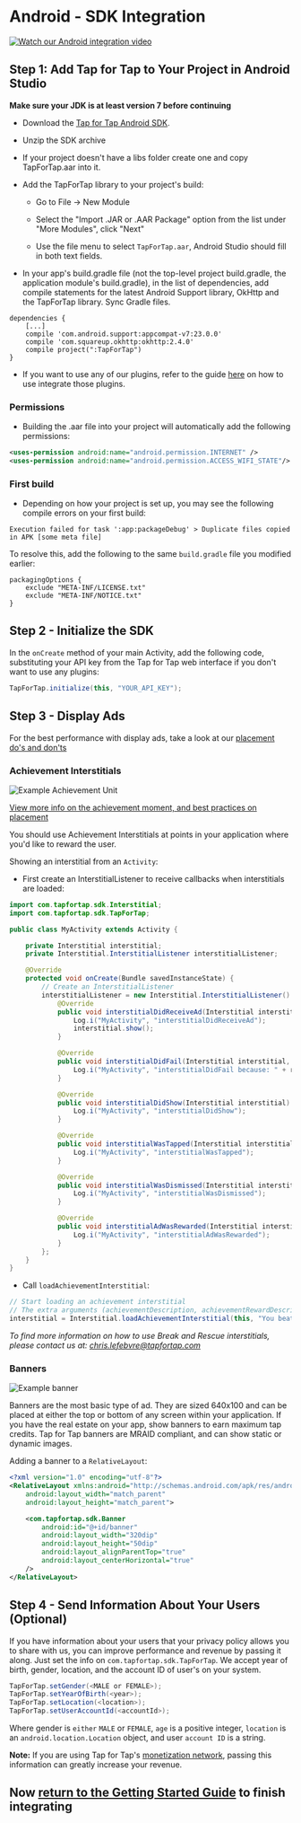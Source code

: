 # Android - SDK Integration

[![Watch our Android integration video](/images/doc/android-integration-video.jpg)](https://www.youtube.com/watch?v=jBfO1_pUKb8)

##  Step 1: Add Tap for Tap to Your Project in Android Studio

**Make sure your JDK is at least version 7 before continuing**

- Download the [Tap for Tap Android SDK](https://github.com/tapfortap/Android/archive/master.zip).

- Unzip the SDK archive

- If your project doesn't have a libs folder create one and copy TapForTap.aar into it.

- Add the TapForTap library to your project's build:
    - Go to File -> New Module

    - Select the "Import .JAR or .AAR Package" option from the list under "More Modules", click "Next"

    - Use the file menu to select `TapForTap.aar`, Android Studio should fill in both text fields.

- In your app's build.gradle file (not the top-level project build.gradle, the application module's build.gradle), in the list of dependencies, add compile statements for the latest Android Support library, OkHttp and the TapForTap library. Sync Gradle files.

```
dependencies {
    [...]
    compile 'com.android.support:appcompat-v7:23.0.0'
    compile 'com.squareup.okhttp:okhttp:2.4.0'
    compile project(":TapForTap")
}
```

- If you want to use any of our plugins, refer to the guide [here](https://tapfortap.com/doc/android/plugins) on how to use integrate those plugins.

### Permissions

- Building the .aar file into your project will automatically add the following permissions:

```xml
<uses-permission android:name="android.permission.INTERNET" />
<uses-permission android:name="android.permission.ACCESS_WIFI_STATE"/> <!-- Required for identifying purposes  -->
```

### First build

- Depending on how your project is set up, you may see the following compile errors on your first build:

`Execution failed for task ':app:packageDebug' > Duplicate files copied in APK [some meta file]`

To resolve this, add the following to the same `build.gradle` file you modified earlier:

```
packagingOptions {
    exclude "META-INF/LICENSE.txt"
    exclude "META-INF/NOTICE.txt"
}
```

## Step 2 - Initialize the SDK

In the `onCreate` method of your main Activity, add the following code, substituting your API key from the Tap for Tap web interface if you don't want to use any plugins:

```java
TapForTap.initialize(this, "YOUR_API_KEY");
```

## Step 3 - Display Ads

For the best performance with display ads, take a look at our [placement do's and don'ts](/doc/make-money/dos-donts)

### Achievement Interstitials

![Example Achievement Unit](/images/doc/user-flow-achievement.jpg)

[View more info on the achievement moment, and best practices on placement](/doc/make-money/achievement-moment)

You should use Achievement Interstitials at points in your application where you'd like to reward the user.

Showing an interstitial from an `Activity`:

- First create an InterstitialListener to receive callbacks when interstitials are loaded:

```java
import com.tapfortap.sdk.Interstitial;
import com.tapfortap.sdk.TapForTap;

public class MyActivity extends Activity {

    private Interstitial interstitial;
    private Interstitial.InterstitialListener interstitialListener;

    @Override
    protected void onCreate(Bundle savedInstanceState) {
        // Create an InterstitialListener
        interstitialListener = new Interstitial.InterstitialListener() {
            @Override
            public void interstitialDidReceiveAd(Interstitial interstitial) {
                Log.i("MyActivity", "interstitialDidReceiveAd");
                interstitial.show();
            }

            @Override
            public void interstitialDidFail(Interstitial interstitial, String reason, Throwable throwable) {
                Log.i("MyActivity", "interstitialDidFail because: " + reason);
            }

            @Override
            public void interstitialDidShow(Interstitial interstitial) {
                Log.i("MyActivity", "interstitialDidShow");
            }

            @Override
            public void interstitialWasTapped(Interstitial interstitial) {
                Log.i("MyActivity", "interstitialWasTapped");
            }

            @Override
            public void interstitialWasDismissed(Interstitial interstitial) {
                Log.i("MyActivity", "interstitialWasDismissed");
            }

            @Override
            public void interstitialAdWasRewarded(Interstitial interstitial) {
                Log.i("MyActivity", "interstitialAdWasRewarded");
            }
        };
    }
}
```

- Call `loadAchievementInterstitial`:

```java
// Start loading an achievement interstitial
// The extra arguments (achievementDescription, achievementRewardDescription, achievementRewardIconUrl) can be used for customizing the copy in the ads shown
interstitial = Interstitial.loadAchievementInterstitial(this, "You beat the level!", "a free gift!", "http://yourdomain.com/app_logo.png", interstitialListener);
```

*To find more information on how to use Break and Rescue interstitials, please contact us at: <chris.lefebvre@tapfortap.com>*

### Banners

![Example banner](/images/doc/banner.png)

Banners are the most basic type of ad. They are sized 640x100 and can be placed at either the top or bottom of any screen within your application. If you have the real estate on your app, show banners to earn maximum tap credits. Tap for Tap banners are MRAID compliant, and can show static or dynamic images.

Adding a banner to a `RelativeLayout`:

```xml
<?xml version="1.0" encoding="utf-8"?>
<RelativeLayout xmlns:android="http://schemas.android.com/apk/res/android"
    android:layout_width="match_parent"
    android:layout_height="match_parent">

    <com.tapfortap.sdk.Banner
        android:id="@+id/banner"
        android:layout_width="320dip"
        android:layout_height="50dip"
        android:layout_alignParentTop="true"
        android:layout_centerHorizontal="true"
    />
</RelativeLayout>
```


## Step 4 - Send Information About Your Users (Optional)
If you have information about your users that your privacy policy allows you to share with us,
you can improve performance and revenue by passing it along. Just set the info on `com.tapfortap.sdk.TapForTap`.
We accept year of birth, gender, location, and the account ID of user's on your system.

```java
TapForTap.setGender(<MALE or FEMALE>);
TapForTap.setYearOfBirth(<year>);
TapForTap.setLocation(<location>);
TapForTap.setUserAccountId(<accountId>);
```
Where gender is `either` `MALE` or `FEMALE`, `age` is a positive integer, `location` is an `android.location.Location` object, and user `account ID` is a string.

**Note:** If you are using Tap for Tap's [monetization network](/doc/make-money/monetization-network), passing this information can greatly increase your revenue.

## Now [return to the Getting Started Guide](/doc/getting-started) to finish integrating
